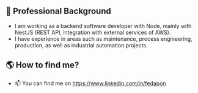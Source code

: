 ## 💪 Professional Background
- I am working as a backend software developer with Node, mainly with NestJS (REST API, integration with external services of AWS).
- I have experience in areas such as maintenance, process engineering, production, as well as industrial automation projects.

## :earth_americas: How to find me?
- 📫 You can find me on https://www.linkedin.com/in/fedapon




